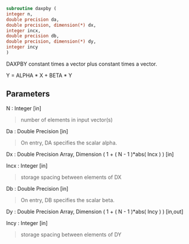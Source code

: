 ```fortran  
subroutine daxpby (  
integer n,  
double precision da,  
double precision, dimension(*) dx,  
integer incx,  
double precision db,  
double precision, dimension(*) dy,  
integer incy  
)  
```  
  
DAXPBY constant times a vector plus constant times a vector.  
  
Y = ALPHA * X + BETA * Y  
  
  
## Parameters  
N : Integer [in]  
> number of elements in input vector(s)  
  
Da : Double Precision [in]  
> On entry, DA specifies the scalar alpha.  
  
Dx : Double Precision Array, Dimension ( 1 + ( N - 1 )*abs( Incx ) ) [in]  
  
Incx : Integer [in]  
> storage spacing between elements of DX  
  
Db : Double Precision [in]  
> On entry, DB specifies the scalar beta.  
  
Dy : Double Precision Array, Dimension ( 1 + ( N - 1 )*abs( Incy ) ) [in,out]  
  
Incy : Integer [in]  
> storage spacing between elements of DY  
  
